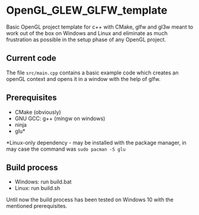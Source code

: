 # OpenGL_GLEW_GLFW_template #

Basic OpenGL project template for c++ with CMake, glfw and gl3w meant to work out of the box on Windows and Linux and eliminate as much frustration as possible in the setup phase of any OpenGL project.

## Current code ##

The file `src/main.cpp` contains a basic example code which creates an openGL context and opens it in a window with the help of glfw.

## Prerequisites ##
* CMake (obviously)
* GNU GCC: g++ (mingw on windows)
* ninja
* glu\*


\*Linux-only dependency - may be installed with the package manager, in may case the command was `sudo pacman -S glu`

## Build process ##
* Windows: run build.bat
* Linux: run build.sh

Until now the build process has been tested on Windows 10 with the mentioned prerequisites.
